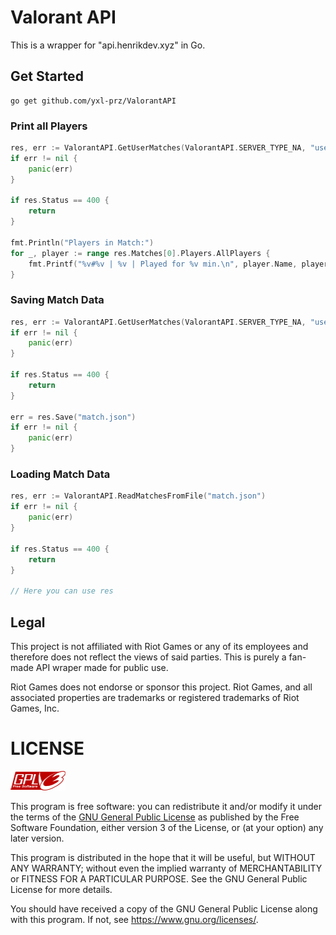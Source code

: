 # Valorant API
This is a wrapper for "api.henrikdev.xyz" in Go.

## Get Started
```
go get github.com/yxl-prz/ValorantAPI
```
### Print all Players
```go
res, err := ValorantAPI.GetUserMatches(ValorantAPI.SERVER_TYPE_NA, "user", "tag")
if err != nil {
	panic(err)
}

if res.Status == 400 {
	return
}

fmt.Println("Players in Match:")
for _, player := range res.Matches[0].Players.AllPlayers {
	fmt.Printf("%v#%v | %v | Played for %v min.\n", player.Name, player.Tag, player.CurrentTierPatched, player.SessionPlaytime.Minutes)
}
```
### Saving Match Data
```go
res, err := ValorantAPI.GetUserMatches(ValorantAPI.SERVER_TYPE_NA, "user", "tag")
if err != nil {
	panic(err)
}

if res.Status == 400 {
	return
}

err = res.Save("match.json")
if err != nil {
	panic(err)
}
```

### Loading Match Data
```go
res, err := ValorantAPI.ReadMatchesFromFile("match.json")
if err != nil {
	panic(err)
}

if res.Status == 400 {
	return
}

// Here you can use res
```

## Legal
This project is not affiliated with Riot Games or any of its employees and therefore does not reflect the views of said parties. This is purely a fan-made API wraper made for public use.

Riot Games does not endorse or sponsor this project. Riot Games, and all associated properties are trademarks or registered trademarks of Riot Games, Inc.

# LICENSE
![gnu-logo](./media/gplv3-88x31.png)

This program is free software: you can redistribute it and/or modify
it under the terms of the [GNU General Public License](https://github.com/NeutronX-dev/ws.js/blob/main/LICENSE) as published by
the Free Software Foundation, either version 3 of the License, or
(at your option) any later version.

This program is distributed in the hope that it will be useful,
but WITHOUT ANY WARRANTY; without even the implied warranty of
MERCHANTABILITY or FITNESS FOR A PARTICULAR PURPOSE. See the
GNU General Public License for more details.

You should have received a copy of the GNU General Public License
along with this program. If not, see <https://www.gnu.org/licenses/>.
